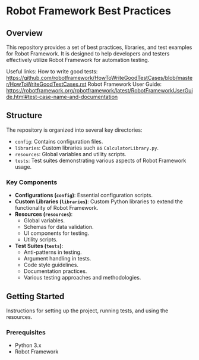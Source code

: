 # Robot Framework Best Practices

## Overview
This repository provides a set of best practices, libraries, and test examples for Robot Framework. It is designed to help developers and testers effectively utilize Robot Framework for automation testing.

Useful links: 
How to write good tests: 
https://github.com/robotframework/HowToWriteGoodTestCases/blob/master/HowToWriteGoodTestCases.rst
Robot Framework User Guide: 
https://robotframework.org/robotframework/latest/RobotFrameworkUserGuide.html#test-case-name-and-documentation

## Structure
The repository is organized into several key directories:

- `config`: Contains configuration files.
- `libraries`: Custom libraries such as `CalculatorLibrary.py`.
- `resources`: Global variables and utility scripts.
- `tests`: Test suites demonstrating various aspects of Robot Framework usage.

### Key Components
- **Configurations (`config`)**: Essential configuration scripts.
- **Custom Libraries (`libraries`)**: Custom Python libraries to extend the functionality of Robot Framework.
- **Resources (`resources`)**: 
  - Global variables.
  - Schemas for data validation.
  - UI components for testing.
  - Utility scripts.
- **Test Suites (`tests`)**: 
  - Anti-patterns in testing.
  - Argument handling in tests.
  - Code style guidelines.
  - Documentation practices.
  - Various testing approaches and methodologies.

## Getting Started
Instructions for setting up the project, running tests, and using the resources.

### Prerequisites
- Python 3.x
- Robot Framework

